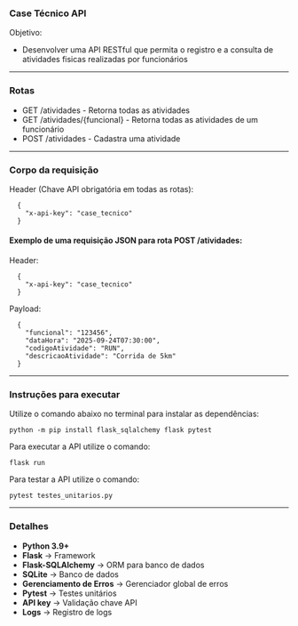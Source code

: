 
### **Case Técnico API**
Objetivo:
- Desenvolver uma API RESTful que permita o registro e a consulta de atividades fisicas realizadas por funcionários

---
### **Rotas**
- GET /atividades - Retorna todas as atividades
- GET /atividades/{funcional} - Retorna todas as atividades de um funcionário
- POST /atividades - Cadastra uma atividade
---

### **Corpo da requisição**

Header (Chave API obrigatória em todas as rotas):
```
  {
    "x-api-key": "case_tecnico"
  }
```

#### Exemplo de uma requisição JSON para rota POST /atividades:

Header:
```
  {
    "x-api-key": "case_tecnico"
  }
```

Payload:

```
  {
    "funcional": "123456",
    "dataHora": "2025-09-24T07:30:00",
    "codigoAtividade": "RUN",
    "descricaoAtividade": "Corrida de 5km"
  }
```

---

### **Instruções para executar**

Utilize o comando abaixo no terminal para instalar as dependências:

```
python -m pip install flask_sqlalchemy flask pytest
```

Para executar a API utilize o comando:
```
flask run
```

Para testar a API utilize o comando:
```
pytest testes_unitarios.py
```
---
### **Detalhes**

- **Python 3.9+**
- **Flask** → Framework
- **Flask-SQLAlchemy** → ORM para banco de dados
- **SQLite** → Banco de dados
- **Gerenciamento de Erros** → Gerenciador global de erros
- **Pytest** -> Testes unitários
- **API key** -> Validação chave API
- **Logs** -> Registro de logs
